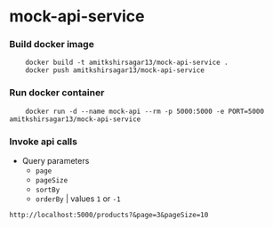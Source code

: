 # mock-api-service

### Build docker image
```
    docker build -t amitkshirsagar13/mock-api-service . 
    docker push amitkshirsagar13/mock-api-service 
```

### Run docker container
```
    docker run -d --name mock-api --rm -p 5000:5000 -e PORT=5000 amitkshirsagar13/mock-api-service
```

### Invoke api calls
- Query parameters
    - `page`
    - `pageSize`
    - `sortBy`
    - `orderBy` | values `1` or `-1`
```
http://localhost:5000/products?&page=3&pageSize=10
```